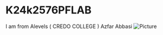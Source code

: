 # K24k2576PFLAB
I am from Alevels ( CREDO COLLEGE )
Azfar Abbasi
![Picture](https://myoctocat.com/assets/images/base-octocat.svg)
